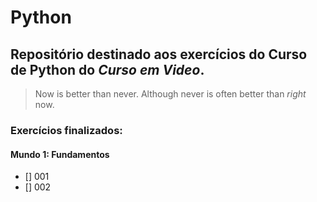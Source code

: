 # Python

## Repositório destinado aos exercícios do Curso de Python do _Curso em Video_. 

> Now is better than never.
> Although never is often better than *right* now.

### Exercícios finalizados:

#### Mundo 1: Fundamentos

- [] 001
- [] 002

